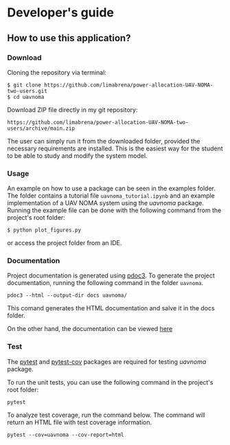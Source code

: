 # Developer's guide

## How to use this application?

### Download

Cloning the repository via terminal:

```
$ git clone https://github.com/limabrena/power-allocation-UAV-NOMA-two-users.git
$ cd uavnoma
```

Download ZIP file directly in my git repository:

```
https://github.com/limabrena/power-allocation-UAV-NOMA-two-users/archive/main.zip
```

The user can simply run it from the downloaded folder, provided the necessary requirements are installed. This is the easiest way for the student to be able to study and modify the system model.

### Usage

An example on how to use a package can be seen in the examples folder.
The folder contains a tutorial file `uavnoma_tutorial.ipynb`  and an example implementation of a UAV NOMA system using the *uavnoma* package.
Running the example file can be done with the following command from the project's root folder:
```
$ python plot_figures.py
```
or access the project folder from an IDE.

### Documentation

Project documentation is generated using [pdoc3](https://pdoc3.github.io/pdoc/). To generate the project documentation, running the following command in the folder `uavnoma`. 

```
pdoc3 --html --output-dir docs uavnoma/
```
This comand generates the HTML documentation and salve it in the docs folder.

On the other hand, the documentation can be viewed [here](https://limabrena.github.io/pauavnoma/docs/uavnoma.html)

### Test

The [pytest](https://docs.pytest.org/en/stable/) and [pytest-cov](https://pypi.org/project/pytest-cov/) packages are required for testing *uavnoma* package.

To run the unit tests, you can use the following command in the project's root folder:

```
pytest
```

To analyze test coverage, run the command below. The command will return an HTML file with test coverage information.

```
pytest --cov=uavnoma --cov-report=html
```
